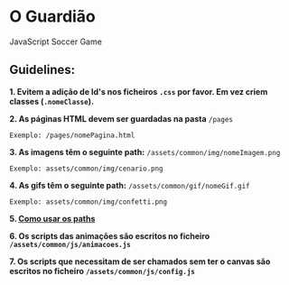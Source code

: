 # O Guardião
JavaScript Soccer Game

## Guidelines:

**1. Evitem a adição de Id's nos ficheiros `.css` por favor. Em vez criem classes (`.nomeClasse`).**

**2. As páginas HTML devem ser guardadas na pasta** `/pages`
```
Exemplo: /pages/nomePagina.html
```
**3. As imagens têm o seguinte path:** `/assets/common/img/nomeImagem.png`
```
Exemplo: assets/common/img/cenario.png
```
**4. As gifs têm o seguinte path:** `/assets/common/gif/nomeGif.gif`
```
Exemplo: assets/common/img/confetti.png
```
**5. [Como usar os paths](https://www.w3schools.com/html/html_filepaths.asp)**

**6. Os scripts das animações são escritos no ficheiro `/assets/common/js/animacoes.js`**

**7. Os scripts que necessitam de ser chamados sem ter o canvas são escritos no ficheiro `/assets/common/js/config.js`**